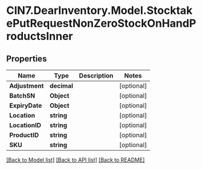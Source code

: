 # CIN7.DearInventory.Model.StocktakePutRequestNonZeroStockOnHandProductsInner

## Properties

| Name           | Type        | Description | Notes      |
| -------------- | ----------- | ----------- | ---------- |
| **Adjustment** | **decimal** |             | [optional] |
| **BatchSN**    | **Object**  |             | [optional] |
| **ExpiryDate** | **Object**  |             | [optional] |
| **Location**   | **string**  |             | [optional] |
| **LocationID** | **string**  |             | [optional] |
| **ProductID**  | **string**  |             | [optional] |
| **SKU**        | **string**  |             | [optional] |

[[Back to Model list]](../README.md#documentation-for-models) [[Back to API list]](../README.md#documentation-for-api-endpoints) [[Back to README]](../README.md)
